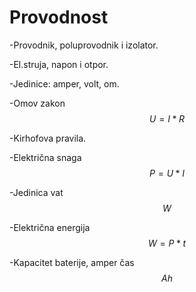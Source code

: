 # Provodnost

-Provodnik, poluprovodnik i izolator.

-El.struja, napon i otpor.

-Jedinice: amper, volt, om.

-Omov zakon $$U = I * R$$

-Kirhofova pravila.

-Električna snaga $$P = U * I$$

-Jedinica vat $$W$$

-Električna energija $$W = P * t$$

-Kapacitet baterije, amper čas $$Ah$$	
